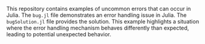 This repository contains examples of uncommon errors that can occur in Julia.  The `bug.jl` file demonstrates an error handling issue in Julia. The `bugSolution.jl` file provides the solution.  This example highlights a situation where the error handling mechanism behaves differently than expected, leading to potential unexpected behavior.